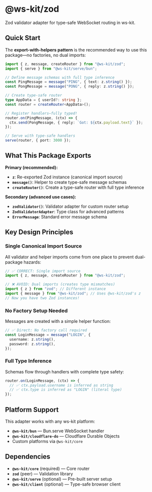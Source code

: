 # @ws-kit/zod

Zod validator adapter for type-safe WebSocket routing in ws-kit.

## Quick Start

The **export-with-helpers pattern** is the recommended way to use this package—no factories, no dual imports:

```typescript
import { z, message, createRouter } from "@ws-kit/zod";
import { serve } from "@ws-kit/serve/bun";

// Define message schemas with full type inference
const PingMessage = message("PING", { text: z.string() });
const PongMessage = message("PONG", { reply: z.string() });

// Create type-safe router
type AppData = { userId?: string };
const router = createRouter<AppData>();

// Register handlers—fully typed!
router.on(PingMessage, (ctx) => {
  ctx.send(PongMessage, { reply: `Got: ${ctx.payload.text}` });
});

// Serve with type-safe handlers
serve(router, { port: 3000 });
```

## What This Package Exports

**Primary (recommended):**

- **`z`**: Re-exported Zod instance (canonical import source)
- **`message()`**: Helper to create type-safe message schemas
- **`createRouter()`**: Create a type-safe router with full type inference

**Secondary (advanced use cases):**

- **`zodValidator()`**: Validator adapter for custom router setup
- **`ZodValidatorAdapter`**: Type class for advanced patterns
- **`ErrorMessage`**: Standard error message schema

## Key Design Principles

### Single Canonical Import Source

All validator and helper imports come from one place to prevent dual-package hazards:

```typescript
// ✅ CORRECT: Single import source
import { z, message, createRouter } from "@ws-kit/zod";

// ❌ AVOID: Dual imports (creates type mismatches)
import { z } from "zod"; // Different instance
import { message } from "@ws-kit/zod"; // Uses @ws-kit/zod's z
// Now you have two Zod instances!
```

### No Factory Setup Needed

Messages are created with a simple helper function:

```typescript
// ✅ Direct: No factory call required
const LoginMessage = message("LOGIN", {
  username: z.string(),
  password: z.string(),
});
```

### Full Type Inference

Schemas flow through handlers with complete type safety:

```typescript
router.on(LoginMessage, (ctx) => {
  // ✅ ctx.payload.username is inferred as string
  // ✅ ctx.type is inferred as "LOGIN" (literal type)
});
```

## Platform Support

This adapter works with any ws-kit platform:

- **`@ws-kit/bun`** — Bun.serve WebSocket handler
- **`@ws-kit/cloudflare-do`** — Cloudflare Durable Objects
- Custom platforms via `@ws-kit/core`

## Dependencies

- **`@ws-kit/core`** (required) — Core router
- **`zod`** (peer) — Validation library
- **`@ws-kit/serve`** (optional) — Pre-built server setup
- **`@ws-kit/client`** (optional) — Type-safe browser client
